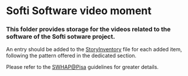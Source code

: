 # Softi Software video moment

### This folder provides storage for the videos related to the software of the Softi sotware project. 

An entry should be added to the [StoryInventory](..\StoryInventory.md) file for each added item, following the pattern offered in the dedicated section.

Please refer to the [SWHAP@Pisa](https://github.com/SoftwareHeritage/swhapguide/blob/master/SWHAP%40Pisa.pdf#CreateaSWH-story) guidelines for greater details.